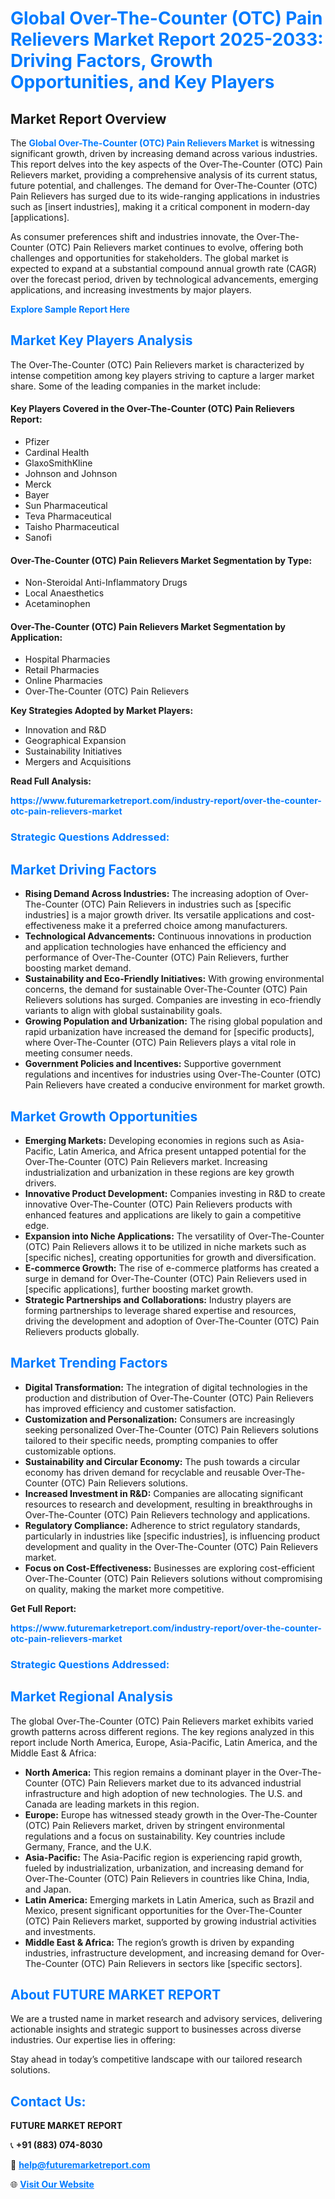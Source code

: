 <h1 style="color: #007BFF;">Global Over-The-Counter (OTC) Pain Relievers Market Report 2025-2033: Driving Factors, Growth Opportunities, and Key Players</h1>

<section id="overview">
<h2>Market Report Overview</h2>
<p>The <a href="https://www.futuremarketreport.com/industry-report/over-the-counter-otc-pain-relievers-market" style="color: #007BFF; text-decoration: none;"><strong>Global Over-The-Counter (OTC) Pain Relievers Market</strong></a> is witnessing significant growth, driven by increasing demand across various industries. This report delves into the key aspects of the Over-The-Counter (OTC) Pain Relievers market, providing a comprehensive analysis of its current status, future potential, and challenges. The demand for Over-The-Counter (OTC) Pain Relievers has surged due to its wide-ranging applications in industries such as [insert industries], making it a critical component in modern-day [applications].</p>
<p>As consumer preferences shift and industries innovate, the Over-The-Counter (OTC) Pain Relievers market continues to evolve, offering both challenges and opportunities for stakeholders. The global market is expected to expand at a substantial compound annual growth rate (CAGR) over the forecast period, driven by technological advancements, emerging applications, and increasing investments by major players.</p>
</section>

<section id="overview">
<p><a href="https://www.futuremarketreport.com/request-sample/reportId=125705" style="color: #007BFF; text-decoration: none;"><strong>Explore Sample Report Here</strong></a></p>
</section>

<section id="key-players">
<h2 style="color: #007BFF;">Market Key Players Analysis</h2>
<p>The Over-The-Counter (OTC) Pain Relievers market is characterized by intense competition among key players striving to capture a larger market share. Some of the leading companies in the market include:</p>
<h4>Key Players Covered in the Over-The-Counter (OTC) Pain Relievers Report:</h4>
<ul><li>Pfizer</li><li>Cardinal Health</li><li>GlaxoSmithKline</li><li>Johnson and Johnson</li><li>Merck</li><li>Bayer</li><li>Sun Pharmaceutical</li><li>Teva Pharmaceutical</li><li>Taisho Pharmaceutical</li><li>Sanofi</li></ul>
<h4>Over-The-Counter (OTC) Pain Relievers Market Segmentation by Type:</h4>
<ul><li>Non-Steroidal Anti-Inflammatory Drugs</li><li>Local Anaesthetics</li><li>Acetaminophen</li></ul>

<h4>Over-The-Counter (OTC) Pain Relievers Market Segmentation by Application:</h4>
<ul><li>Hospital Pharmacies</li><li>Retail Pharmacies</li><li>Online Pharmacies</li><li>Over-The-Counter (OTC) Pain Relievers</li></ul>
<p><strong>Key Strategies Adopted by Market Players:</strong></p>
<ul>
<li>Innovation and R&D</li>
<li>Geographical Expansion</li>
<li>Sustainability Initiatives</li>
<li>Mergers and Acquisitions</li>
</ul>
</section>

<section>
<p><strong>Read Full Analysis: </strong></p><a href="https://www.futuremarketreport.com/industry-report/over-the-counter-otc-pain-relievers-market" style="color: #007BFF; text-decoration: none;"><strong>https://www.futuremarketreport.com/industry-report/over-the-counter-otc-pain-relievers-market</strong></a>
<h3 style="color: #007BFF;">Strategic Questions Addressed:</h3>
</section>

<section id="driving-factors">
<h2 style="color: #007BFF;">Market Driving Factors</h2>
<ul>
<li><strong>Rising Demand Across Industries:</strong> The increasing adoption of Over-The-Counter (OTC) Pain Relievers in industries such as [specific industries] is a major growth driver. Its versatile applications and cost-effectiveness make it a preferred choice among manufacturers.</li>
<li><strong>Technological Advancements:</strong> Continuous innovations in production and application technologies have enhanced the efficiency and performance of Over-The-Counter (OTC) Pain Relievers, further boosting market demand.</li>
<li><strong>Sustainability and Eco-Friendly Initiatives:</strong> With growing environmental concerns, the demand for sustainable Over-The-Counter (OTC) Pain Relievers solutions has surged. Companies are investing in eco-friendly variants to align with global sustainability goals.</li>
<li><strong>Growing Population and Urbanization:</strong> The rising global population and rapid urbanization have increased the demand for [specific products], where Over-The-Counter (OTC) Pain Relievers plays a vital role in meeting consumer needs.</li>
<li><strong>Government Policies and Incentives:</strong> Supportive government regulations and incentives for industries using Over-The-Counter (OTC) Pain Relievers have created a conducive environment for market growth.</li>
</ul>
</section>

<section id="growth-opportunities">
<h2 style="color: #007BFF;">Market Growth Opportunities</h2>
<ul>
<li><strong>Emerging Markets:</strong> Developing economies in regions such as Asia-Pacific, Latin America, and Africa present untapped potential for the Over-The-Counter (OTC) Pain Relievers market. Increasing industrialization and urbanization in these regions are key growth drivers.</li>
<li><strong>Innovative Product Development:</strong> Companies investing in R&D to create innovative Over-The-Counter (OTC) Pain Relievers products with enhanced features and applications are likely to gain a competitive edge.</li>
<li><strong>Expansion into Niche Applications:</strong> The versatility of Over-The-Counter (OTC) Pain Relievers allows it to be utilized in niche markets such as [specific niches], creating opportunities for growth and diversification.</li>
<li><strong>E-commerce Growth:</strong> The rise of e-commerce platforms has created a surge in demand for Over-The-Counter (OTC) Pain Relievers used in [specific applications], further boosting market growth.</li>
<li><strong>Strategic Partnerships and Collaborations:</strong> Industry players are forming partnerships to leverage shared expertise and resources, driving the development and adoption of Over-The-Counter (OTC) Pain Relievers products globally.</li>
</ul>
</section>

<section id="trending-factors">
<h2 style="color: #007BFF;">Market Trending Factors</h2>
<ul>
<li><strong>Digital Transformation:</strong> The integration of digital technologies in the production and distribution of Over-The-Counter (OTC) Pain Relievers has improved efficiency and customer satisfaction.</li>
<li><strong>Customization and Personalization:</strong> Consumers are increasingly seeking personalized Over-The-Counter (OTC) Pain Relievers solutions tailored to their specific needs, prompting companies to offer customizable options.</li>
<li><strong>Sustainability and Circular Economy:</strong> The push towards a circular economy has driven demand for recyclable and reusable Over-The-Counter (OTC) Pain Relievers solutions.</li>
<li><strong>Increased Investment in R&D:</strong> Companies are allocating significant resources to research and development, resulting in breakthroughs in Over-The-Counter (OTC) Pain Relievers technology and applications.</li>
<li><strong>Regulatory Compliance:</strong> Adherence to strict regulatory standards, particularly in industries like [specific industries], is influencing product development and quality in the Over-The-Counter (OTC) Pain Relievers market.</li>
<li><strong>Focus on Cost-Effectiveness:</strong> Businesses are exploring cost-efficient Over-The-Counter (OTC) Pain Relievers solutions without compromising on quality, making the market more competitive.</li>
</ul>
</section>

<section>
<p><strong>Get Full Report: </strong></p><a href="https://www.futuremarketreport.com/industry-report/over-the-counter-otc-pain-relievers-market" style="color: #007BFF; text-decoration: none;"><strong>https://www.futuremarketreport.com/industry-report/over-the-counter-otc-pain-relievers-market</strong></a>
<h3 style="color: #007BFF;">Strategic Questions Addressed:</h3>
</section>


<section id="regional-analysis">
<h2 style="color: #007BFF;">Market Regional Analysis</h2>
<p>The global Over-The-Counter (OTC) Pain Relievers market exhibits varied growth patterns across different regions. The key regions analyzed in this report include North America, Europe, Asia-Pacific, Latin America, and the Middle East & Africa:</p>
<ul>
<li><strong>North America:</strong> This region remains a dominant player in the Over-The-Counter (OTC) Pain Relievers market due to its advanced industrial infrastructure and high adoption of new technologies. The U.S. and Canada are leading markets in this region.</li>
<li><strong>Europe:</strong> Europe has witnessed steady growth in the Over-The-Counter (OTC) Pain Relievers market, driven by stringent environmental regulations and a focus on sustainability. Key countries include Germany, France, and the U.K.</li>
<li><strong>Asia-Pacific:</strong> The Asia-Pacific region is experiencing rapid growth, fueled by industrialization, urbanization, and increasing demand for Over-The-Counter (OTC) Pain Relievers in countries like China, India, and Japan.</li>
<li><strong>Latin America:</strong> Emerging markets in Latin America, such as Brazil and Mexico, present significant opportunities for the Over-The-Counter (OTC) Pain Relievers market, supported by growing industrial activities and investments.</li>
<li><strong>Middle East & Africa:</strong> The region’s growth is driven by expanding industries, infrastructure development, and increasing demand for Over-The-Counter (OTC) Pain Relievers in sectors like [specific sectors].</li>
</ul>
</section>

<footer>
<h2 style="color: #007BFF;">About FUTURE MARKET REPORT</h2>
<p>We are a trusted name in market research and advisory services, delivering actionable insights and strategic support to businesses across diverse industries. Our expertise lies in offering:</p>

<p>Stay ahead in today’s competitive landscape with our tailored research solutions.</p>

<h2 style="color: #007BFF;">Contact Us:</h2>
<p><strong>FUTURE MARKET REPORT</strong></p>
<p>📞 <strong>+91 (883) 074-8030</strong></p>
<p>📧 <strong><a href="mailto:help@futuremarketreport.com" style="color: #007BFF;">help@futuremarketreport.com</a></strong></p>
<p>🌐 <strong><a href="https://www.futuremarketreport.com/" style="color: #007BFF;">Visit Our Website</a></strong></p>
</footer>
